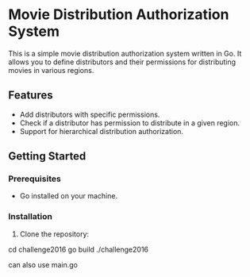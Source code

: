 # Movie Distribution Authorization System

This is a simple movie distribution authorization system written in Go. It allows you to define distributors and their permissions for distributing movies in various regions.

## Features

- Add distributors with specific permissions.
- Check if a distributor has permission to distribute in a given region.
- Support for hierarchical distribution authorization.

## Getting Started

### Prerequisites

- Go installed on your machine.

### Installation

1. Clone the repository:


cd challenge2016
go build
./challenge2016

can also use main.go